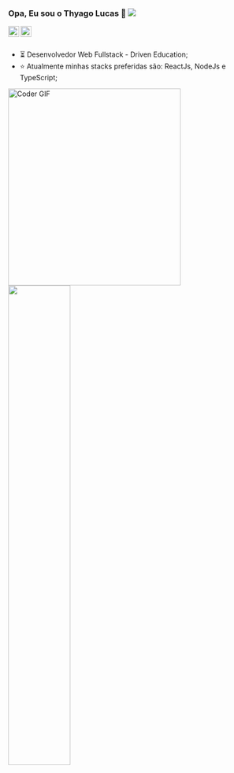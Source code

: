 ### Opa, Eu sou o Thyago Lucas 👋 ![](https://komarev.com/ghpvc/?username=thyagolucas)


<a href="https://www.linkedin.com/in/thyagolucas/">
  <img align="left" alt="Thyago Linkedin" width="22px" src="https://cdn.jsdelivr.net/npm/simple-icons@v3/icons/linkedin.svg" />
</a>
<a href="https://api.whatsapp.com/send?phone=5511934977508&text=Ol%C3%A1%20Thyago!%20acabei%20de%20analisar%20o%20seu%20GitHub.%20Podemos%20conversar%20um%20pouco%20a%20respeito%3F">
  <img align="left" alt="Thyago Whatsapp" width="22px" src="https://cdn-icons-png.flaticon.com/512/2111/2111774.png" />
</a>

<br><br>
- :hourglass_flowing_sand: Desenvolvedor Web Fullstack - Driven Education;
- :star: Atualmente minhas stacks preferidas são: ReactJs, NodeJs e TypeScript; 

<img align="left" src="https://media.giphy.com/media/SWoSkN6DxTszqIKEqv/giphy.gif" alt="Coder GIF" width="350px" height="400">
<br><br><br><br><br><br>
<img  width="50%" align="rigth" src="https://github-readme-stats.vercel.app/api/top-langs/?username=thyagolucas&layout=compact&langs_count=7&theme=dracula"/>
